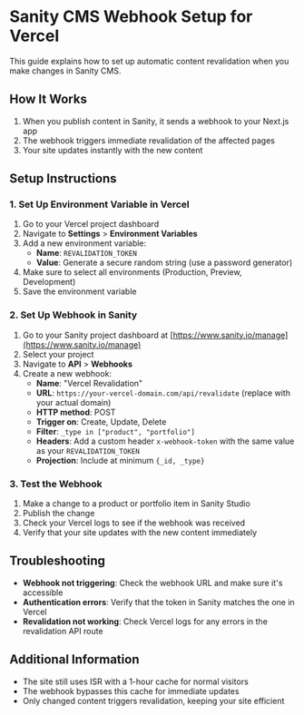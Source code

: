 # Sanity CMS Webhook Setup for Vercel

This guide explains how to set up automatic content revalidation when you make changes in Sanity CMS.

## How It Works

1. When you publish content in Sanity, it sends a webhook to your Next.js app
2. The webhook triggers immediate revalidation of the affected pages
3. Your site updates instantly with the new content

## Setup Instructions

### 1. Set Up Environment Variable in Vercel

1. Go to your Vercel project dashboard
2. Navigate to **Settings** > **Environment Variables**
3. Add a new environment variable:
   - **Name**: `REVALIDATION_TOKEN`
   - **Value**: Generate a secure random string (use a password generator)
4. Make sure to select all environments (Production, Preview, Development)
5. Save the environment variable

### 2. Set Up Webhook in Sanity

1. Go to your Sanity project dashboard at [https://www.sanity.io/manage](https://www.sanity.io/manage)
2. Select your project
3. Navigate to **API** > **Webhooks**
4. Create a new webhook:
   - **Name**: "Vercel Revalidation"
   - **URL**: `https://your-vercel-domain.com/api/revalidate` (replace with your actual domain)
   - **HTTP method**: POST
   - **Trigger on**: Create, Update, Delete
   - **Filter**: `_type in ["product", "portfolio"]`
   - **Headers**: Add a custom header `x-webhook-token` with the same value as your `REVALIDATION_TOKEN`
   - **Projection**: Include at minimum `{_id, _type}`

### 3. Test the Webhook

1. Make a change to a product or portfolio item in Sanity Studio
2. Publish the change
3. Check your Vercel logs to see if the webhook was received
4. Verify that your site updates with the new content immediately

## Troubleshooting

- **Webhook not triggering**: Check the webhook URL and make sure it's accessible
- **Authentication errors**: Verify that the token in Sanity matches the one in Vercel
- **Revalidation not working**: Check Vercel logs for any errors in the revalidation API route

## Additional Information

- The site still uses ISR with a 1-hour cache for normal visitors
- The webhook bypasses this cache for immediate updates
- Only changed content triggers revalidation, keeping your site efficient 